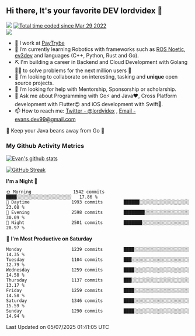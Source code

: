 ## Hi there, It's your favorite DEV lordvidex 👋
<img src="https://komarev.com/ghpvc/?username=lordvidex&label=Views&color=blue&style=plastic" /> <a href="https://wakatime.com/@0e56db35-d16b-410a-acc0-4085055304bf"><img src="https://wakatime.com/badge/user/0e56db35-d16b-410a-acc0-4085055304bf.svg" alt="Total time coded since Mar 29 2022" /></a>  
![](https://github-profile-trophy.vercel.app/?username=lordvidex)
- 🔭 I work at [PayTrybe](https://www.paytrybe.com)
- 🌱 I’m currently learning Robotics with frameworks such as [ROS Noetic](ros.org), [ev3dev](www.ev3dev.org) and languages (C++, Python, Rust and Go).
- ⛏️ I'm building a career in Backend and Cloud Development with Golang 🧙🏼 to solve problems for the next million users 🤌
- 👯 I’m looking to collaborate on interesting, tasking and **unique** open source projects.
- 🤔 I’m looking for help with Mentorship, Sponsorship or scholarship.
- 💬 Ask me about Programming with Go⚡️ and Java❤️, Cross Platform development with Flutter😍 and iOS development with Swift🚀.
- 📫 How to reach me: [Twitter - @lordvidex](https://twitter.com/lordvidex) , [Email - evans.dev99@gmail.com](mailto:evans.dev99@gmail.com?body=Hello%20Evans,)
  
    
🎤 Keep your Java beans away from Go 🌚
  
  
### My Github Activity Metrics
<div>
<!-- <a href="https://github.com/lordvidex">
  <img src="https://github-readme-stats.vercel.app/api/top-langs/?username=lordvidex&theme=light" />
</a>    -->
<!-- [![Top Langs](https://github-readme-stats.vercel.app/api/top-langs/?username=lordvidex)](https://github.com/lordvidex/)  -->
<a href="https://github.com/lordvidex">
 <img src="https://github-readme-stats.vercel.app/api?username=lordvidex&show_icons=true&theme=light&line_height=27" alt="Evan's github stats"/>
</a>
</div>

[![GitHub Streak](https://github-readme-streak-stats.herokuapp.com?user=lordvidex&theme=github-dark&hide_border=true)](https://git.io/streak-stats)

<!--
  <a href="https://github.com/iampawan/FlutterExampleApps">
    <img align="center" src="https://github-readme-stats.vercel.app/api/pin/?username=iampawan&repo=FlutterExampleApps&theme=light" />

  </a>
  <a href="https://github.com/iampawan/VelocityX">
   <img align="center" src="https://github-readme-stats.vercel.app/api/pin/?username=iampawan&repo=VelocityX&theme=light" />
  </a>
-->
<!--START_SECTION:waka-->
**I'm a Night 🦉** 

```text
🌞 Morning                1542 commits        ████░░░░░░░░░░░░░░░░░░░░░   17.86 % 
🌆 Daytime                1993 commits        ██████░░░░░░░░░░░░░░░░░░░   23.08 % 
🌃 Evening                2598 commits        ████████░░░░░░░░░░░░░░░░░   30.09 % 
🌙 Night                  2501 commits        ███████░░░░░░░░░░░░░░░░░░   28.97 % 
```
📅 **I'm Most Productive on Saturday** 

```text
Monday                   1239 commits        ████░░░░░░░░░░░░░░░░░░░░░   14.35 % 
Tuesday                  1104 commits        ███░░░░░░░░░░░░░░░░░░░░░░   12.79 % 
Wednesday                1259 commits        ████░░░░░░░░░░░░░░░░░░░░░   14.58 % 
Thursday                 1137 commits        ███░░░░░░░░░░░░░░░░░░░░░░   13.17 % 
Friday                   1259 commits        ████░░░░░░░░░░░░░░░░░░░░░   14.58 % 
Saturday                 1346 commits        ████░░░░░░░░░░░░░░░░░░░░░   15.59 % 
Sunday                   1290 commits        ████░░░░░░░░░░░░░░░░░░░░░   14.94 % 
```



 Last Updated on 05/07/2025 01:41:05 UTC
<!--END_SECTION:waka-->
